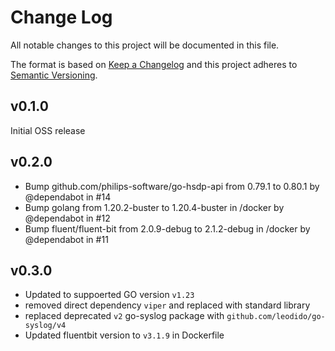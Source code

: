 # Change Log
All notable changes to this project will be documented in this file.

The format is based on [Keep a Changelog](http://keepachangelog.com/)
and this project adheres to [Semantic Versioning](http://semver.org/).

## v0.1.0

Initial OSS release

## v0.2.0

- Bump github.com/philips-software/go-hsdp-api from 0.79.1 to 0.80.1 by @dependabot in #14
- Bump golang from 1.20.2-buster to 1.20.4-buster in /docker by @dependabot in #12
- Bump fluent/fluent-bit from 2.0.9-debug to 2.1.2-debug in /docker by @dependabot in #11

## v0.3.0

- Updated to suppoerted GO version `v1.23`
- removed direct dependency `viper` and replaced with standard library
- replaced deprecated `v2` go-syslog package with `github.com/leodido/go-syslog/v4`
- Updated fluentbit version to `v3.1.9` in Dockerfile